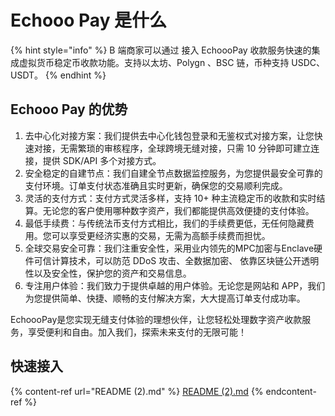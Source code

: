 # Echooo Pay 是什么

{% hint style="info" %}
B 端商家可以通过 接入 EchoooPay 收款服务快速的集成虚拟货币稳定币收款功能。支持以太坊、Polygn 、BSC 链，币种支持 USDC、USDT。
{% endhint %}

## Echooo Pay 的优势

1. 去中心化对接方案：我们提供去中心化钱包登录和无鉴权式对接方案，让您快速对接，无需繁琐的审核程序，全球跨境无缝对接，只需 10 分钟即可建立连接，提供 SDK/API 多个对接方式。
2. 安全稳定的自建节点：我们自建全节点数据监控服务，为您提供最安全可靠的支付环境。订单支付状态准确且实时更新，确保您的交易顺利完成。
3. 灵活的支付方式：支付方式灵活多样，支持 10+ 种主流稳定币的收款和实时结算。无论您的客户使用哪种数字资产，我们都能提供高效便捷的支付体验。
4. 最低手续费：与传统法币支付方式相比，我们的手续费更低，无任何隐藏费用。您可以享受更经济实惠的交易，无需为高额手续费而担忧。
5. 全球交易安全可靠：我们注重安全性，采用业内领先的MPC加密与Enclave硬件可信计算技术，可以防范 DDoS 攻击、全数据加密、 依靠区块链公开透明性以及安全性，保护您的资产和交易信息。
6. 专注用户体验：我们致力于提供卓越的用户体验。无论您是网站和 APP，我们为您提供简单、快捷、顺畅的支付解决方案，大大提高订单支付成功率。

EchoooPay是您实现无缝支付体验的理想伙伴，让您轻松处理数字资产收款服务，享受便利和自由。加入我们，探索未来支付的无限可能！

## 快速接入

{% content-ref url="README (2).md" %}
[README (2).md](<README (2).md>)
{% endcontent-ref %}

